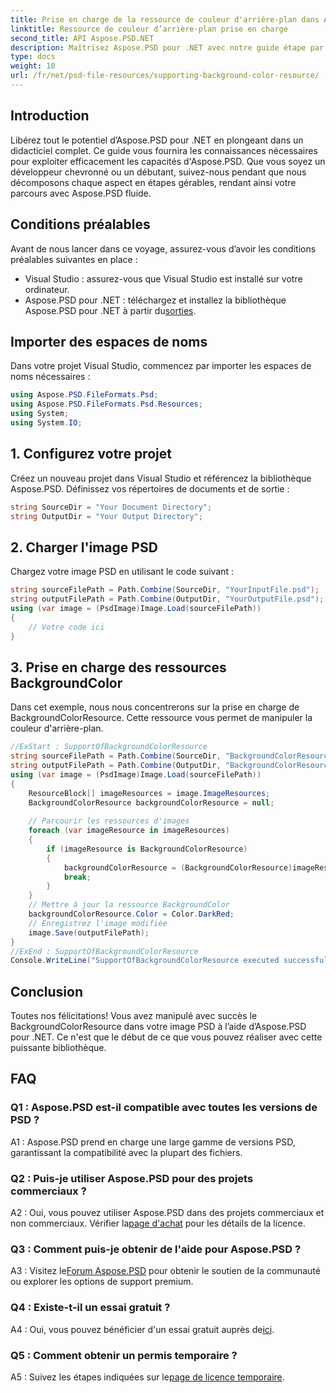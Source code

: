 ```yaml
---
title: Prise en charge de la ressource de couleur d'arrière-plan dans Aspose.PSD pour .NET
linktitle: Ressource de couleur d’arrière-plan prise en charge
second_title: API Aspose.PSD.NET
description: Maîtrisez Aspose.PSD pour .NET avec notre guide étape par étape. Manipulez les images PSD sans effort. Téléchargez votre essai gratuit maintenant !
type: docs
weight: 10
url: /fr/net/psd-file-resources/supporting-background-color-resource/
---
```

## Introduction
Libérez tout le potentiel d’Aspose.PSD pour .NET en plongeant dans un didacticiel complet. Ce guide vous fournira les connaissances nécessaires pour exploiter efficacement les capacités d'Aspose.PSD. Que vous soyez un développeur chevronné ou un débutant, suivez-nous pendant que nous décomposons chaque aspect en étapes gérables, rendant ainsi votre parcours avec Aspose.PSD fluide.
## Conditions préalables
Avant de nous lancer dans ce voyage, assurez-vous d’avoir les conditions préalables suivantes en place :
- Visual Studio : assurez-vous que Visual Studio est installé sur votre ordinateur.
-  Aspose.PSD pour .NET : téléchargez et installez la bibliothèque Aspose.PSD pour .NET à partir du[sorties](https://releases.aspose.com/psd/net/).
## Importer des espaces de noms
Dans votre projet Visual Studio, commencez par importer les espaces de noms nécessaires :
```csharp
using Aspose.PSD.FileFormats.Psd;
using Aspose.PSD.FileFormats.Psd.Resources;
using System;
using System.IO;
```
## 1. Configurez votre projet
Créez un nouveau projet dans Visual Studio et référencez la bibliothèque Aspose.PSD. Définissez vos répertoires de documents et de sortie :
```csharp
string SourceDir = "Your Document Directory";
string OutputDir = "Your Output Directory";
```
## 2. Charger l'image PSD
Chargez votre image PSD en utilisant le code suivant :
```csharp
string sourceFilePath = Path.Combine(SourceDir, "YourInputFile.psd");
string outputFilePath = Path.Combine(OutputDir, "YourOutputFile.psd");
using (var image = (PsdImage)Image.Load(sourceFilePath))
{
    // Votre code ici
}
```
## 3. Prise en charge des ressources BackgroundColor
Dans cet exemple, nous nous concentrerons sur la prise en charge de BackgroundColorResource. Cette ressource vous permet de manipuler la couleur d'arrière-plan. 
```csharp
//ExStart : SupportOfBackgroundColorResource
string sourceFilePath = Path.Combine(SourceDir, "BackgroundColorResourceInput.psd");
string outputFilePath = Path.Combine(OutputDir, "BackgroundColorResourceOutput.psd");
using (var image = (PsdImage)Image.Load(sourceFilePath))
{
    ResourceBlock[] imageResources = image.ImageResources;
    BackgroundColorResource backgroundColorResource = null;
    
    // Parcourir les ressources d'images
    foreach (var imageResource in imageResources)
    {
        if (imageResource is BackgroundColorResource)
        {
            backgroundColorResource = (BackgroundColorResource)imageResource;
            break;
        }
    }
    // Mettre à jour la ressource BackgroundColor
    backgroundColorResource.Color = Color.DarkRed;
    // Enregistrez l'image modifiée
    image.Save(outputFilePath);
}
//ExEnd : SupportOfBackgroundColorResource
Console.WriteLine("SupportOfBackgroundColorResource executed successfully");
```
## Conclusion
Toutes nos félicitations! Vous avez manipulé avec succès le BackgroundColorResource dans votre image PSD à l’aide d’Aspose.PSD pour .NET. Ce n'est que le début de ce que vous pouvez réaliser avec cette puissante bibliothèque.

## FAQ

### Q1 : Aspose.PSD est-il compatible avec toutes les versions de PSD ?

A1 : Aspose.PSD prend en charge une large gamme de versions PSD, garantissant la compatibilité avec la plupart des fichiers.

### Q2 : Puis-je utiliser Aspose.PSD pour des projets commerciaux ?

A2 : Oui, vous pouvez utiliser Aspose.PSD dans des projets commerciaux et non commerciaux. Vérifier la[page d'achat](https://purchase.aspose.com/buy) pour les détails de la licence.

### Q3 : Comment puis-je obtenir de l'aide pour Aspose.PSD ?

 A3 : Visitez le[Forum Aspose.PSD](https://forum.aspose.com/c/psd/34) pour obtenir le soutien de la communauté ou explorer les options de support premium.

### Q4 : Existe-t-il un essai gratuit ?

 A4 : Oui, vous pouvez bénéficier d'un essai gratuit auprès de[ici](https://releases.aspose.com/).

### Q5 : Comment obtenir un permis temporaire ?

 A5 : Suivez les étapes indiquées sur le[page de licence temporaire](https://purchase.aspose.com/temporary-license/).